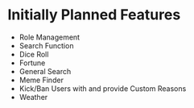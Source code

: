 # Initially Planned Features

* Role Management
* Search Function
* Dice Roll
* Fortune
* General Search
* Meme Finder
* Kick/Ban Users with and provide Custom Reasons
* Weather
